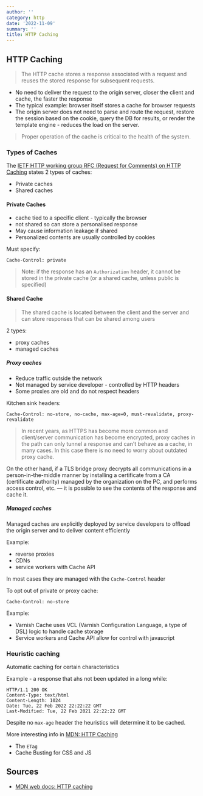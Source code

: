 ```yaml
---
author: ''
category: http
date: '2022-11-09'
summary: ''
title: HTTP Caching
---
```


## HTTP Caching

> The HTTP cache stores a response associated with a request and reuses the stored response for subsequent requests.

* No need to deliver the request to the origin server, closer the client and cache, the faster the response
* The typical example: browser itself stores a cache for browser requests
* The origin server does not need to parse and route the request, restore the session based on the cookie, query the DB for results, or render the template engine - reduces the load on the server.

> Proper operation of the cache is critical to the health of the system.

### Types of Caches

The [IETF HTTP working group RFC (Request for Comments) on HTTP Caching](https://httpwg.org/specs/rfc9111.html) states 2 types of caches:

* Private caches
* Shared caches

#### Private Caches

* cache tied to a specific client - typically the browser
* not shared so can store a personalised response
* May cause information leakage if shared
* Personalized contents are usually controlled by cookies

Must specify:

    Cache-Control: private

> Note: if the response has an `Authorization` header, it cannot be stored in the private cache (or a shared cache, unless public is specified)

#### Shared Cache

> The shared cache is located between the client and the server and can store responses that can be shared among users

2 types:

* proxy caches
* managed caches

##### Proxy caches

* Reduce traffic outside the network
* Not managed by service developer - controlled by HTTP headers
* Some proxies are old and do not respect headers

Kitchen sink headers:

    Cache-Control: no-store, no-cache, max-age=0, must-revalidate, proxy-revalidate

> In recent years, as HTTPS has become more common and client/server communication has become encrypted, proxy caches in the path can only tunnel a response and can't behave as a cache, in many cases. In this case there is no need to worry about outdated proxy cache.

On the other hand, if a TLS bridge proxy decrypts all communications in a person-in-the-middle manner by installing a certificate from a CA (certificate authority) managed by the organization on the PC, and performs access control, etc. — it is possible to see the contents of the response and cache it.

##### Managed caches

Managed caches are explicitly deployed by service developers to offload the origin server and to deliver content efficiently

Example:

* reverse proxies
* CDNs
* service workers with Cache API

In most cases they are managed with the `Cache-Control` header

To opt out of private or proxy cache:

    Cache-Control: no-store

Example:

* Varnish Cache uses VCL (Varnish Configuration Language, a type of DSL) logic to handle cache storage
* Service workers and Cache API allow for control with javascript

### Heuristic caching

Automatic caching for certain characteristics

Example - a response that ahs not been updated in a long while:

    HTTP/1.1 200 OK
    Content-Type: text/html
    Content-Length: 1024
    Date: Tue, 22 Feb 2022 22:22:22 GMT
    Last-Modified: Tue, 22 Feb 2021 22:22:22 GMT

Despite no `max-age` header the heuristics will determine it to be cached.

More interesting info in [MDN: HTTP Caching](https://developer.mozilla.org/en-US/docs/Web/HTTP/Caching)

* The `ETag`
* Cache Busting for CSS and JS

## Sources

* [MDN web docs: HTTP caching](https://developer.mozilla.org/en-US/docs/Web/HTTP/Caching)
